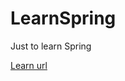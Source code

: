 # LearnSpring
Just to learn Spring

[Learn url]( https://www.bilibili.com/video/BV1WZ4y1P7Bp?p=6&share_source=copy_web)
